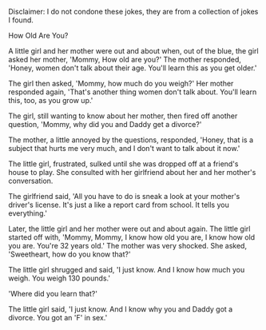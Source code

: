 Disclaimer: I do not condone these jokes, they are from a collection of jokes I found.

How Old Are You?

A little girl and her mother were out and about when, out of the blue, the girl asked her mother, 'Mommy, How old are you?' 
The mother responded, 'Honey, women don't talk about their age. You'll learn this as you get older.' 

The girl then asked, 'Mommy, how much do you weigh?' 
Her mother responded again, 'That's another thing women don't talk about. You'll learn this, too, as you grow up.' 

The girl, still wanting to know about her mother, then fired off another question, 'Mommy, why did you and Daddy get a divorce?' 

The mother, a little annoyed by the questions, responded, 'Honey, that is a subject that hurts me very much, and I don't want to talk about it now.' 

The little girl, frustrated, sulked until she was dropped off at a friend's house to play. She consulted with her girlfriend about her and her mother's conversation. 

The girlfriend said, 'All you have to do is sneak a look at your mother's driver's license. It's just a like a report card from school. It tells you everything.' 

Later, the little girl and her mother were out and about again. 
The little girl started off with, 'Mommy, Mommy, I know how old you are, I know how old you are. You're 32 years old.' 
The mother was very shocked. She asked, 'Sweetheart, how do you know that?' 

The little girl shrugged and said, 'I just know. And I know how much you weigh. You weigh 130 pounds.' 

'Where did you learn that?' 

The little girl said, 'I just know. And I know why you and Daddy got a divorce. You got an 'F' in sex.'

